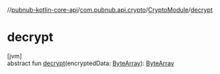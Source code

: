 //[pubnub-kotlin-core-api](../../../index.md)/[com.pubnub.api.crypto](../index.md)/[CryptoModule](index.md)/[decrypt](decrypt.md)

# decrypt

[jvm]\
abstract fun [decrypt](decrypt.md)(encryptedData: [ByteArray](https://kotlinlang.org/api/latest/jvm/stdlib/kotlin-stdlib/kotlin/-byte-array/index.html)): [ByteArray](https://kotlinlang.org/api/latest/jvm/stdlib/kotlin-stdlib/kotlin/-byte-array/index.html)

